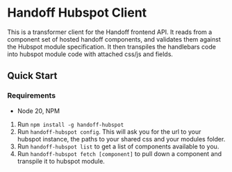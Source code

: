 # Handoff Hubspot Client

This is a transformer client for the Handoff frontend API. It reads from a
component set of hosted handoff components, and validates them against the
Hubspot module specification. It then transpiles the handlebars code into
hubspot module code with attached css/js and fields.

## Quick Start

### Requirements

- Node 20, NPM

1. Run `npm install -g handoff-hubspot`
2. Run `handoff-hubspot config`. This will ask you for the url to your hubspot
   instance, the paths to your shared css and your modules folder.
3. Run `handoff-hubspot list` to get a list of components available to you.
4. Run `handoff-hubspot fetch [component]` to pull down a component and transpile
   it to hubspot module.
